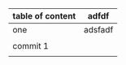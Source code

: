 | table of content | adfdf   |
| ---------------- | ------- |
| one              | adsfadf |
|                  |         |
| commit 1         |         |
|                  |         |
